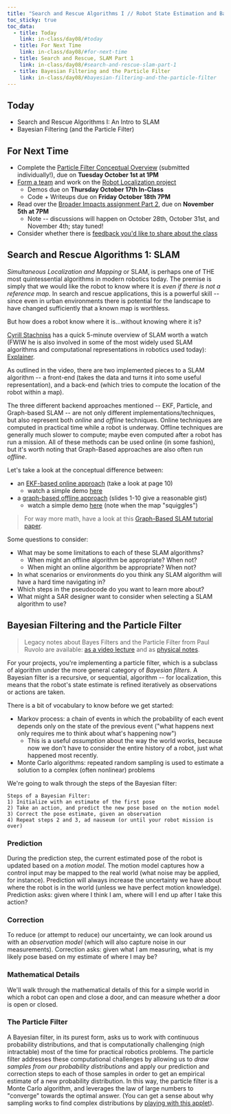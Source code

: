 ```yaml
---
title: "Search and Rescue Algorithms I // Robot State Estimation and Bayes"
toc_sticky: true
toc_data:
  - title: Today
    link: in-class/day08/#today
  - title: For Next Time
    link: in-class/day08/#for-next-time
  - title: Search and Rescue, SLAM Part 1
    link: in-class/day08/#search-and-rescue-slam-part-1
  - title: Bayesian Filtering and the Particle Filter
    link: in-class/day08/#bayesian-filtering-and-the-particle-filter
---
```


## Today

* Search and Rescue Algorithms I: An Intro to SLAM
* Bayesian Filtering (and the Particle Filter)

## For Next Time

* Complete the [Particle Filter Conceptual Overview](../assignments/robot_localization#conceptual-overview-due-9-22) (submitted individually!), due on **Tuesday October 1st at 1PM**
* [Form a team](https://docs.google.com/spreadsheets/d/1rE78CwfC8EZzauaegFujHMeQZMqxPuFwX2tCbE_3v44/edit?usp=sharing) and work on the [Robot Localization project](../assignments/robot_localization)
  * Demos due on **Thursday October 17th In-Class**
  * Code + Writeups due on **Friday October 18th 7PM**
* Read over the [Broader Impacts assignment Part 2](../assignments/broader_impacts), due on **November 5th at 7PM** 
  * Note -- discussions will happen on October 28th, October 31st, and November 4th; stay tuned!
* Consider whether there is [feedback you'd like to share about the class](https://forms.gle/giCwA1pkr4y3e4T37)


## Search and Rescue Algorithms 1: SLAM
_Simultaneous Localization and Mapping_ or SLAM, is perhaps one of THE most quintessential algorithms in modern robotics today. The premise is simply that we would like the robot to know where it is _even if there is not a reference map_. In search and rescue applications, this is a powerful skill -- since even in urban environments there is potential for the landscape to have changed sufficiently that a known map is worthless. 

But how does a robot know where it is...without knowing where it is?

[Cyrill Stachniss](https://scholar.google.com/citations?user=8vib2lAAAAAJ&hl=en) has a quick 5-minute overview of SLAM worth a watch (FWIW he is also involved in some of the most widely used SLAM algorithms and computational representations in robotics used today): [Explainer](https://youtu.be/BuRCJ2fegcc).

As outlined in the video, there are two implemented pieces to a SLAM algorithm -- a front-end (takes the data and turns it into some useful representation), and a back-end (which tries to compute the location of the robot within a map).

The three different backend approaches mentioned -- EKF, Particle, and Graph-based SLAM -- are not only different implementations/techniques, but also represent both _online_ and _offline_ techniques. Online techniques are computed in practical time while a robot is underway. Offline techniques are generally much slower to compute; maybe even computed after a robot has run a mission. All of these methods can be used online (in some fashion), but it's worth noting that Graph-Based approaches are also often run _offline_.

Let's take a look at the conceptual difference between:
* an [EKF-based online approach](https://citeseerx.ist.psu.edu/document?repid=rep1&type=pdf&doi=4fcf1d9c8c0f86ba318738c6531bbdcfb094f85b) (take a look at page 10)
  * watch a simple demo [here](https://www.youtube.com/watch?v=vGXQ537gHCg)
* a [graph-based offline approach](http://ais.informatik.uni-freiburg.de/teaching/ss13/robotics/slides/16-graph-slam.pdf) (slides 1-10 give a reasonable gist)
  * watch a simple demo [here](https://www.youtube.com/watch?v=E6IvbjZA7Ao) (note when the map "squiggles")

> For way more math, have a look at this [Graph-Based SLAM tutorial paper](http://www2.informatik.uni-freiburg.de/~stachnis/pdf/grisetti10titsmag.pdf).


Some questions to consider:
* What may be some limitations to each of these SLAM algorithms?
  * When might an offline algorithm be appropriate? When not? 
  * When might an online algorithm be appropriate? When not?
* In what scenarios or environments do you think any SLAM algorithm will have a hard time navigating in?
* Which steps in the pseudocode do you want to learn more about?
* What might a SAR designer want to consider when selecting a SLAM algorithm to use? 


## Bayesian Filtering and the Particle Filter

> Legacy notes about Bayes Filters and the Particle Filter from Paul Ruvolo are available: [as a video lecture](https://www.youtube.com/embed/l7CrjOTlioU) and as [physical notes](updated_bayes_filter.pdf). 

For your projects, you're implementing a particle filter, which is a subclass of algorithm under the more general category of _Bayesian filters_. A Bayesian filter is a recursive, or sequential, algorithm -- for localization, this means that the robot's state estimate is refined iteratively as observations or actions are taken.

There is a bit of vocabulary to know before we get started:
* Markov process: a chain of events in which the probability of each event depends only on the state of the previous event ("what happens next only requires me to think about what's happening now")
  * This is a useful _assumption_ about the way the world works, because now we don't have to consider the entire history of a robot, just what happened most recently.
* Monte Carlo algorithms: repeated random sampling is used to estimate a solution to a complex (often nonlinear) problems

We're going to walk through the steps of the Bayesian filter:
```
Steps of a Bayesian Filter:
1) Initialize with an estimate of the first pose
2) Take an action, and predict the new pose based on the motion model
3) Correct the pose estimate, given an observation
4) Repeat steps 2 and 3, ad nauseum (or until your robot mission is over)
```

### Prediction
During the prediction step, the current estimated pose of the robot is updated based on a _motion model_. The motion model captures how a control input may be mapped to the real world (what noise may be applied, for instance). Prediction will always increase the uncertainty we have about where the robot is in the world (unless we have perfect motion knowledge). Prediction asks: given where I think I am, where will I end up after I take this action?

### Correction
To reduce (or attempt to reduce) our uncertainty, we can look around us with an _observation model_ (which will also capture noise in our measurements). Correction asks: given what I am measuring, what is my likely pose based on my estimate of where I may be?

### Mathematical Details
We'll walk through the mathematical details of this for a simple world in which a robot can open and close a door, and can measure whether a door is open or closed.

### The Particle Filter
A Bayesian filter, in its purest form, asks us to work with continuous probability distributions, and that is computationally challenging (nigh intractable) most of the time for practical robotics problems. The particle filter addresses these computational challenges by allowing us to _draw samples from our probability distributions_ and apply our prediction and correction steps to each of those samples in order to get an empirical estimate of a new probability distribution. In this way, the particle filter is a Monte Carlo algorithm, and leverages the law of large numbers to "converge" towards the optimal answer. (You can get a sense about why sampling works to find complex distributions by [playing with this applet](http://chi-feng.github.io/mcmc-demo/app.html?algorithm=GibbsSampling&target=banana)).


